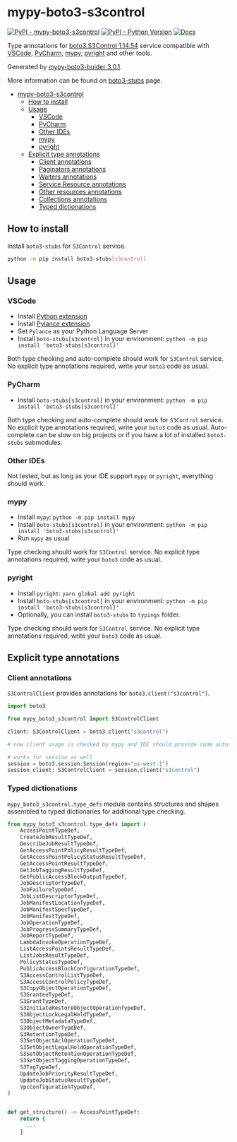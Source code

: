 # mypy-boto3-s3control

[![PyPI - mypy-boto3-s3control](https://img.shields.io/pypi/v/mypy-boto3-s3control.svg?color=blue)](https://pypi.org/project/mypy-boto3-s3control)
[![PyPI - Python Version](https://img.shields.io/pypi/pyversions/mypy-boto3-s3control.svg?color=blue)](https://pypi.org/project/mypy-boto3-s3control)
[![Docs](https://img.shields.io/readthedocs/mypy-boto3-builder.svg?color=blue)](https://mypy-boto3-builder.readthedocs.io/)

Type annotations for
[boto3.S3Control 1.14.54](https://boto3.amazonaws.com/v1/documentation/api/1.14.54/reference/services/s3control.html#S3Control) service
compatible with
[VSCode](https://code.visualstudio.com/),
[PyCharm](https://www.jetbrains.com/pycharm/),
[mypy](https://github.com/python/mypy),
[pyright](https://github.com/microsoft/pyright)
and other tools.

Generated by [mypy-boto3-buider 3.0.1](https://github.com/vemel/mypy_boto3_builder).

More information can be found on [boto3-stubs](https://pypi.org/project/boto3-stubs/) page.

- [mypy-boto3-s3control](#mypy-boto3-s3control)
  - [How to install](#how-to-install)
  - [Usage](#usage)
    - [VSCode](#vscode)
    - [PyCharm](#pycharm)
    - [Other IDEs](#other-ides)
    - [mypy](#mypy)
    - [pyright](#pyright)
  - [Explicit type annotations](#explicit-type-annotations)
    - [Client annotations](#client-annotations)
    - [Paginators annotations](#paginators-annotations)
    - [Waiters annotations](#waiters-annotations)
    - [Service Resource annotations](#service-resource-annotations)
    - [Other resources annotations](#other-resources-annotations)
    - [Collections annotations](#collections-annotations)
    - [Typed dictionations](#typed-dictionations)

## How to install

Install `boto3-stubs` for `S3Control` service.

```bash
python -m pip install boto3-stubs[s3control]
```

## Usage

### VSCode

- Install [Python extension](https://marketplace.visualstudio.com/items?itemName=ms-python.python)
- Install [Pylance extension](https://marketplace.visualstudio.com/items?itemName=ms-python.vscode-pylance)
- Set `Pylance` as your Python Language Server
- Install `boto-stubs[s3control]` in your environment: `python -m pip install 'boto3-stubs[s3control]'`

Both type checking and auto-complete should work for `S3Control` service.
No explicit type annotations required, write your `boto3` code as usual.

### PyCharm

- Install `boto-stubs[s3control]` in your environment: `python -m pip install 'boto3-stubs[s3control]'`

Both type checking and auto-complete should work for `S3Control` service.
No explicit type annotations required, write your `boto3` code as usual.
Auto-complete can be slow on big projects or if you have a lot of installed `boto3-stubs` submodules.

### Other IDEs

Not tested, but as long as your IDE support `mypy` or `pyright`, everything should work.

### mypy

- Install `mypy`: `python -m pip install mypy`
- Install `boto-stubs[s3control]` in your environment: `python -m pip install 'boto3-stubs[s3control]'`
- Run `mypy` as usual

Type checking should work for `S3Control` service.
No explicit type annotations required, write your `boto3` code as usual.

### pyright

- Install `pyright`: `yarn global add pyright`
- Install `boto-stubs[s3control]` in your environment: `python -m pip install 'boto3-stubs[s3control]'`
- Optionally, you can install `boto3-stubs` to `typings` folder.

Type checking should work for `S3Control` service.
No explicit type annotations required, write your `boto3` code as usual.

## Explicit type annotations

### Client annotations

`S3ControlClient` provides annotations for `boto3.client("s3control")`.

```python
import boto3

from mypy_boto3_s3control import S3ControlClient

client: S3ControlClient = boto3.client("s3control")

# now client usage is checked by mypy and IDE should provide code auto-complete

# works for session as well
session = boto3.session.Session(region="us-west-1")
session_client: S3ControlClient = session.client("s3control")
```








### Typed dictionations

`mypy_boto3_s3control.type_defs` module contains structures and shapes assembled
to typed dictionaries for additional type checking.

```python
from mypy_boto3_s3control.type_defs import (
    AccessPointTypeDef,
    CreateJobResultTypeDef,
    DescribeJobResultTypeDef,
    GetAccessPointPolicyResultTypeDef,
    GetAccessPointPolicyStatusResultTypeDef,
    GetAccessPointResultTypeDef,
    GetJobTaggingResultTypeDef,
    GetPublicAccessBlockOutputTypeDef,
    JobDescriptorTypeDef,
    JobFailureTypeDef,
    JobListDescriptorTypeDef,
    JobManifestLocationTypeDef,
    JobManifestSpecTypeDef,
    JobManifestTypeDef,
    JobOperationTypeDef,
    JobProgressSummaryTypeDef,
    JobReportTypeDef,
    LambdaInvokeOperationTypeDef,
    ListAccessPointsResultTypeDef,
    ListJobsResultTypeDef,
    PolicyStatusTypeDef,
    PublicAccessBlockConfigurationTypeDef,
    S3AccessControlListTypeDef,
    S3AccessControlPolicyTypeDef,
    S3CopyObjectOperationTypeDef,
    S3GranteeTypeDef,
    S3GrantTypeDef,
    S3InitiateRestoreObjectOperationTypeDef,
    S3ObjectLockLegalHoldTypeDef,
    S3ObjectMetadataTypeDef,
    S3ObjectOwnerTypeDef,
    S3RetentionTypeDef,
    S3SetObjectAclOperationTypeDef,
    S3SetObjectLegalHoldOperationTypeDef,
    S3SetObjectRetentionOperationTypeDef,
    S3SetObjectTaggingOperationTypeDef,
    S3TagTypeDef,
    UpdateJobPriorityResultTypeDef,
    UpdateJobStatusResultTypeDef,
    VpcConfigurationTypeDef,
)


def get_structure() -> AccessPointTypeDef:
    return {
      ...
    }
```
